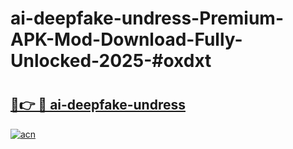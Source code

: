 # ai-deepfake-undress-Premium-APK-Mod-Download-Fully-Unlocked-2025-#oxdxt

# <h2><a href="https://bedroomkl.my?title=ai-deepfake-undress&ref=1AP">🔗👉 🔴 ai-deepfake-undress</a></h2>

[![acn](https://github.com/user-attachments/assets/0f9c940e-d8b0-45ae-aac7-cd30a18b3e1c)](https://bedroomkl.my?title=ai-deepfake-undress&ref=1AP)


